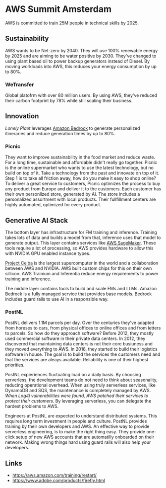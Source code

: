# AWS Summit Amsterdam

AWS is committed to train 25M people in technical skills by 2025.

## Sustainability

AWS wants to be Net-zero by 2040. They will use 100% renewable energy by 2025 and are aiming to
be water positive by 2030. They've changed to using plant based oil to power backup generators instead
of Diesel. By moving workloads into AWS, this reduces your energy consumption by up to 80%.

### WeTransfer

Global platofrm with over 80 million users. By using AWS, they've reduced their carbon footprint by 78% while
still scaling their business.

## Innovation

_Lonely Plaet_ leverages [Amazon Bedrock](https://aws.amazon.com/bedrock/) to generate personalized itineraries and reduce
generation times by up to 80%.

### Picnic

They want to improve sustainability in the food market and reduce waste. For a long time, sustainable and affordable didn't really go 
together.
Picnic is the online supermarket who wants to use the latest technology, but no build on top of it. Take a technology from
the past and innovate on top of it. Step 1 is to take all friction away, how do you make it easy to shop online? To deliver a
great service to customers, Picnic optimizes the process to buy any product from Europe and deliver it to the customers. Each 
customer has their own personlized store, generated by AI. The store includes a personalized assortment with local products.
Their fullfillment centers are highly automated, optimized for every product.

## Generative AI Stack

The bottom layer has infrastructure for FM training and inference. Training takes lots of data and builds a model from that,
inference uses that model to generate output. This layer contains services like [AWS SageMaker](https://aws.amazon.com/sagemaker/).
These tools require a lot of processing, so AWS provides hardware to allow this with NVIDIA GPU enabled instance types.

[Project Ceiba](https://nvidianews.nvidia.com/news/aws-nvidia-strategic-collaboration-for-generative-ai) is the largest supercomputer in the
world and a collaboration between AWS and NVIDIA. AWS built custom chips for this on their own sillicon.  AWS Trainium and Inferentia reduce
energy requirements to power training and inference.

The middle layer contains tools to build and scale FMs and LLMs. Amazon Bedrock is a fully managed service that provides base models.
Bedrock includes guard rails to use AI in a responsible way.

### PostNL

PostNL delivers 1.1M parcels per day. Over the centuries they've adapted from horeses to cars, from physical offices to online offices
and from letters to parcels. So how do they approach software? Before 2012, they mostly used commercial software in their private
data centers. In 2012, they discovered that maintaining data centers is not their core busiuness and they moved everything to AWS.
In 2018, they started to build their logistics software in house. The goal is to build the services the customers need and that the 
services are aleays available. Reliability is one of their highest priorities.

PostNL expieriences fluctuating load on a daily basis. By choosing serverless, the development teams do not need to think about
seasonality, reducing operational overhead. When using truly serverless services, like DynamoDB and SQS, the maintenance is completely
managed by AWS. _When Log4j vulnerabilities were found, AWS patched their services to protect their customers._ By leveraging serverless,
you can delegate the hardest problems to AWS.

Engineers at PostNL are expected to understand distributed systems. This requires long term investment in people and culture. PostNL provides training
by their own developers and AWS. An effective way to provide serverless engineering, is to make the right thing easy. They provide one-click
setup of new AWS accounts that are automatilly onboarded on their network. Making wrong things hard using guard rails will also help your developers.



## Links

- <https://aws.amazon.com/training/restart/>
- <https://www.adobe.com/products/firefly.html>
